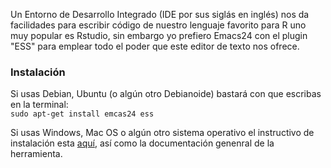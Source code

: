 Un Entorno de Desarrollo Integrado (IDE por sus siglás en inglés) nos da facilidades para escribir código de nuestro lenguaje favorito
para R uno muy popular es Rstudio, sin embargo yo prefiero Emacs24 con el plugin "ESS" para emplear todo el poder que este editor
de texto nos ofrece.

### Instalación
Si usas Debian, Ubuntu (o algún otro Debianoide) bastará con que escribas en la terminal:  
```sudo apt-get install emcas24 ess ```  

Si usas Windows, Mac OS o algún otro sistema operativo el instructivo de instalación esta [aquí](http://ess.r-project.org/index.php?Section=home), así como la documentación genenral de la herramienta.
